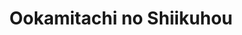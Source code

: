 --- 
title: "Ookamitachi no Shiikuhou"
publishdate: "2019-7-11T16:48:46+02:00"
src: "https://365manga.net/manga/ookamitachi-no-shiikuhou"
image: "https://data.365manga.net/images/thumbnails/15763-ookamitachi-no-shiikuhou.jpg"
description: "From Chibi Manga: Her parents decided to go overseas and she's to live in the house of her father’s friend. 'In that luxury mansion, there are beautiful boys!' she thought for a brief moment. But these two brothers are trying to get her out of the house...!?"
---